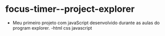 # focus-timer--project-explorer

- Meu primeiro projeto com javaScript desenvolvido durante as aulas do program explorer.
-html css javascript
